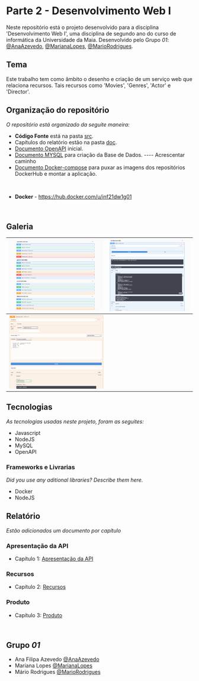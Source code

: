 # Parte 2 - Desenvolvimento Web I

Neste repositório está o projeto desenvolvido para a disciplina 'Desenvolvimento Web I', uma disciplina de segundo ano do curso de informática da Universidade da Maia. Desenvolvido pelo Grupo _01_: [@AnaAzevedo](https://github.com/AnaAzevedo2), [@MarianaLopes](https://github.com/marlope02), [@MarioRodrigues](https://github.com/MarioRodrigues2304).

## Tema 

Este trabalho tem como âmbito o desenho e criação de um serviço web que relaciona recursos. Tais recursos como 'Movies', 'Genres', 'Actor' e 'Director'.   

## Organização do repositório 

_O repositório está organizado da seguite maneira:_
* **Código Fonte** está na pasta [src](src/).
* Capítulos do relatório estão na pasta [doc](doc/).
* [Documento OpenAPI](src/api/openapi.yaml) inicial.
* [Documento MYSQL](.sql) para criação da Base de Dados. ---- Acrescentar caminho
* [Documento Docker-compose](docker-compose.yaml) para puxar as imagens dos repositórios DockerHub e montar a aplicação.

<br>

* **Docker** - https://hub.docker.com/u/inf21dw1g01

<br>

## Galeria 

| ![recursos](doc/images/image2.png)           | ![Get](doc/images/image3.png)  |
| ---------------------------- | ----------- |
| ![Put](doc/images/image4.png)                | 


## Tecnologias 

_As tecnologias usadas neste projeto, foram as seguites:_
* Javascript
* NodeJS
* MySQL
* OpenAPI


### Frameworks e Livrarias 

_Did you use any aditional libraries? Describe them here._
* Docker
* NodeJS

## Relatório
_Estão adicionados um documento por capítulo_

### Apresentação da API
* Capítulo 1: [Apresentação da API](doc/c1.md)
### Recursos
* Capítulo 2: [Recursos](doc/c2.md)
### Produto
* Capítulo 3: [Produto](doc/c3.md)

<br>

## Grupo _01_
* Ana Filipa Azevedo [@AnaAzevedo](https://github.com/AnaAzevedo2) 
* Mariana Lopes [@MarianaLopes](https://github.com/marlope02) 
* Mário Rodrigues [@MarioRodrigues](https://github.com/MarioRodrigues2304)
